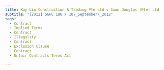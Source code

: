 ```yaml
---
title: Kay Lim Construction & Trading Pte Ltd v Soon Douglas (Pte) Ltd and another
subtitle: "[2012] SGHC 186 / 10\_September\_2012"
tags:
  - Contract
  - Implied Terms
  - Contract
  - Illegality
  - Contract
  - Exclusion Clause
  - Contract
  - Unfair Contracts Terms Act

---
```


